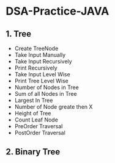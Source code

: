 # DSA-Practice-JAVA
## 1. Tree
  - Create TreeNode
  - Take Input Manually
  - Take Input Recursively
  - Print Recursively
  - Take Input Level Wise
  - Print Tree Level Wise
  - Number of Nodes in Tree
  - Sum of all Nodes in Tree
  - Largest In Tree
  - Number of Node greate then X
  - Height of Tree
  - Count Leaf Node
  - PreOrder Traversal
  - PostOrder Traversal
## 2. Binary Tree

